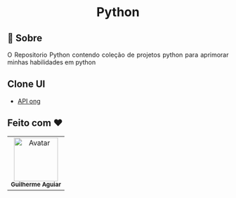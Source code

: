 <h1 align = "center"> Python</h1>

## :page_facing_up: Sobre
 <p align="justify">
  O Repositorio Python contendo coleção de projetos python para aprimorar minhas habilidades em python
</p>


## Clone UI
  *  <a aria-label="Google Landing Page" href="https://github.com/kadeguilherme/Exercicios-de-Python/tree/master/api-ongs">API ong</a>

## Feito com ❤

  <table >
    <td align= 'center'>
      <a hrfe= '#'>
         <img src="https://avatars.githubusercontent.com/u/42500464?s=400&u=a049264c93bfb80260b09e275b9e83430e4218c2&v=4" width="100px;" alt="Avatar"/><br>
        <sub>
          <b>Guilherme Aguiar </b>
        </sub>
  </table>
